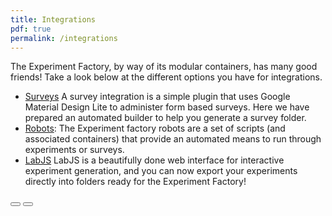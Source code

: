 ```yaml
---
title: Integrations
pdf: true
permalink: /integrations
---
```


The Experiment Factory, by way of its modular containers, has many good friends! Take a
look below at the different options you have for integrations.

 - [Surveys](/integration-surveys) A survey integration is a simple plugin that uses Google Material Design Lite to administer form based surveys. Here we have prepared an automated builder to help you generate a survey folder.
 - [Robots](/integration-robots): The Experiment factory robots are a set of scripts (and associated containers) that provide an automated means to run through experiments or surveys.
 - [LabJS](/integration-labjs) LabJS is a beautifully done web interface for interactive experiment generation, and you can now export your experiments directly into folders ready for the Experiment Factory!


<div>
    <a href="/contribute"><button class="previous-button btn btn-primary"><i class="fa fa-chevron-left"></i> </button></a>
    <a href="/"><button class="next-button btn btn-primary"><i class="fa fa-chevron-right"></i> </button></a>
</div><br>
